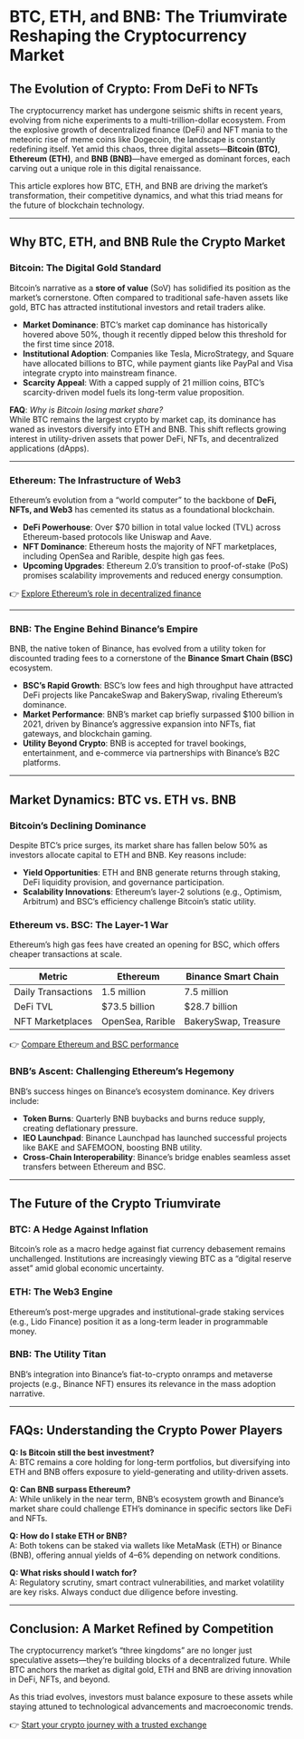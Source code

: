 # BTC, ETH, and BNB: The Triumvirate Reshaping the Cryptocurrency Market  

## The Evolution of Crypto: From DeFi to NFTs  

The cryptocurrency market has undergone seismic shifts in recent years, evolving from niche experiments to a multi-trillion-dollar ecosystem. From the explosive growth of decentralized finance (DeFi) and NFT mania to the meteoric rise of meme coins like Dogecoin, the landscape is constantly redefining itself. Yet amid this chaos, three digital assets—**Bitcoin (BTC)**, **Ethereum (ETH)**, and **BNB (BNB)**—have emerged as dominant forces, each carving out a unique role in this digital renaissance.  

This article explores how BTC, ETH, and BNB are driving the market’s transformation, their competitive dynamics, and what this triad means for the future of blockchain technology.  

---

## Why BTC, ETH, and BNB Rule the Crypto Market  

### **Bitcoin: The Digital Gold Standard**  
Bitcoin’s narrative as a **store of value** (SoV) has solidified its position as the market’s cornerstone. Often compared to traditional safe-haven assets like gold, BTC has attracted institutional investors and retail traders alike.  

- **Market Dominance**: BTC’s market cap dominance has historically hovered above 50%, though it recently dipped below this threshold for the first time since 2018.  
- **Institutional Adoption**: Companies like Tesla, MicroStrategy, and Square have allocated billions to BTC, while payment giants like PayPal and Visa integrate crypto into mainstream finance.  
- **Scarcity Appeal**: With a capped supply of 21 million coins, BTC’s scarcity-driven model fuels its long-term value proposition.  

**FAQ**: *Why is Bitcoin losing market share?*  
While BTC remains the largest crypto by market cap, its dominance has waned as investors diversify into ETH and BNB. This shift reflects growing interest in utility-driven assets that power DeFi, NFTs, and decentralized applications (dApps).  

---

### **Ethereum: The Infrastructure of Web3**  
Ethereum’s evolution from a “world computer” to the backbone of **DeFi, NFTs, and Web3** has cemented its status as a foundational blockchain.  

- **DeFi Powerhouse**: Over $70 billion in total value locked (TVL) across Ethereum-based protocols like Uniswap and Aave.  
- **NFT Dominance**: Ethereum hosts the majority of NFT marketplaces, including OpenSea and Rarible, despite high gas fees.  
- **Upcoming Upgrades**: Ethereum 2.0’s transition to proof-of-stake (PoS) promises scalability improvements and reduced energy consumption.  

👉 [Explore Ethereum’s role in decentralized finance](https://bit.ly/okx-bonus)  

---

### **BNB: The Engine Behind Binance’s Empire**  
BNB, the native token of Binance, has evolved from a utility token for discounted trading fees to a cornerstone of the **Binance Smart Chain (BSC)** ecosystem.  

- **BSC’s Rapid Growth**: BSC’s low fees and high throughput have attracted DeFi projects like PancakeSwap and BakerySwap, rivaling Ethereum’s dominance.  
- **Market Performance**: BNB’s market cap briefly surpassed $100 billion in 2021, driven by Binance’s aggressive expansion into NFTs, fiat gateways, and blockchain gaming.  
- **Utility Beyond Crypto**: BNB is accepted for travel bookings, entertainment, and e-commerce via partnerships with Binance’s B2C platforms.  

---

## Market Dynamics: BTC vs. ETH vs. BNB  

### **Bitcoin’s Declining Dominance**  
Despite BTC’s price surges, its market share has fallen below 50% as investors allocate capital to ETH and BNB. Key reasons include:  
- **Yield Opportunities**: ETH and BNB generate returns through staking, DeFi liquidity provision, and governance participation.  
- **Scalability Innovations**: Ethereum’s layer-2 solutions (e.g., Optimism, Arbitrum) and BSC’s efficiency challenge Bitcoin’s static utility.  

### **Ethereum vs. BSC: The Layer-1 War**  
Ethereum’s high gas fees have created an opening for BSC, which offers cheaper transactions at scale.  

| Metric                | Ethereum       | Binance Smart Chain |  
|-----------------------|----------------|---------------------|  
| Daily Transactions    | 1.5 million    | 7.5 million         |  
| DeFi TVL              | $73.5 billion  | $28.7 billion       |  
| NFT Marketplaces      | OpenSea, Rarible | BakerySwap, Treasure |  

👉 [Compare Ethereum and BSC performance](https://bit.ly/okx-bonus)  

### **BNB’s Ascent: Challenging Ethereum’s Hegemony**  
BNB’s success hinges on Binance’s ecosystem dominance. Key drivers include:  
- **Token Burns**: Quarterly BNB buybacks and burns reduce supply, creating deflationary pressure.  
- **IEO Launchpad**: Binance Launchpad has launched successful projects like BAKE and SAFEMOON, boosting BNB utility.  
- **Cross-Chain Interoperability**: Binance’s bridge enables seamless asset transfers between Ethereum and BSC.  

---

## The Future of the Crypto Triumvirate  

### **BTC: A Hedge Against Inflation**  
Bitcoin’s role as a macro hedge against fiat currency debasement remains unchallenged. Institutions are increasingly viewing BTC as a “digital reserve asset” amid global economic uncertainty.  

### **ETH: The Web3 Engine**  
Ethereum’s post-merge upgrades and institutional-grade staking services (e.g., Lido Finance) position it as a long-term leader in programmable money.  

### **BNB: The Utility Titan**  
BNB’s integration into Binance’s fiat-to-crypto onramps and metaverse projects (e.g., Binance NFT) ensures its relevance in the mass adoption narrative.  

---

## FAQs: Understanding the Crypto Power Players  

**Q: Is Bitcoin still the best investment?**  
A: BTC remains a core holding for long-term portfolios, but diversifying into ETH and BNB offers exposure to yield-generating and utility-driven assets.  

**Q: Can BNB surpass Ethereum?**  
A: While unlikely in the near term, BNB’s ecosystem growth and Binance’s market share could challenge ETH’s dominance in specific sectors like DeFi and NFTs.  

**Q: How do I stake ETH or BNB?**  
A: Both tokens can be staked via wallets like MetaMask (ETH) or Binance (BNB), offering annual yields of 4–6% depending on network conditions.  

**Q: What risks should I watch for?**  
A: Regulatory scrutiny, smart contract vulnerabilities, and market volatility are key risks. Always conduct due diligence before investing.  

---

## Conclusion: A Market Refined by Competition  

The cryptocurrency market’s “three kingdoms” are no longer just speculative assets—they’re building blocks of a decentralized future. While BTC anchors the market as digital gold, ETH and BNB are driving innovation in DeFi, NFTs, and beyond.  

As this triad evolves, investors must balance exposure to these assets while staying attuned to technological advancements and macroeconomic trends.  

👉 [Start your crypto journey with a trusted exchange](https://bit.ly/okx-bonus)